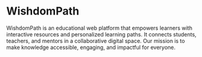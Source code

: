 # WishdomPath
WishdomPath is an educational web platform that empowers learners with interactive resources and personalized learning paths. It connects students, teachers, and mentors in a collaborative digital space. Our mission is to make knowledge accessible, engaging, and impactful for everyone.
